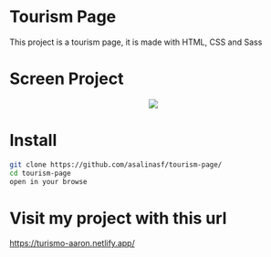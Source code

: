 # Tourism Page

This project is a tourism page, it is made with HTML, CSS and Sass
 
# Screen Project  
<div align="center">
<img src="img/screenC.png" >
</div>


# Install
```sh
git clone https://github.com/asalinasf/tourism-page/
cd tourism-page
open in your browse
```

# Visit my project with this url

https://turismo-aaron.netlify.app/
